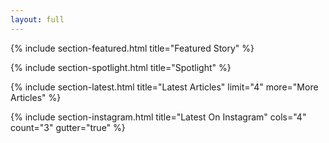 ```yaml
---
layout: full
---
```


{% include section-featured.html title="Featured Story" %}


{% include section-spotlight.html title="Spotlight" %}


{% include section-latest.html title="Latest Articles" limit="4" more="More Articles" %}

<!--
{% include section-authors.html title="Our Contributors" %}
-->

{% include section-instagram.html title="Latest On Instagram" cols="4" count="3" gutter="true" %}

<!-- 
{% include section-author.html author="john" title="Hello, I am Jane! Welcome to my blog." %} 
-->
